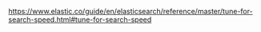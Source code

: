  https://www.elastic.co/guide/en/elasticsearch/reference/master/tune-for-search-speed.html#tune-for-search-speed 